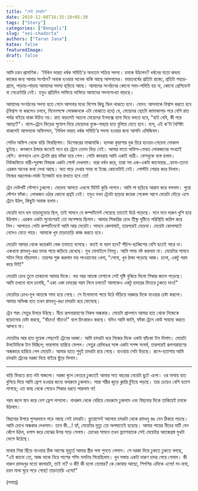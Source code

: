 ```yaml
---
title: "সেই চাদরটা"
date: 2019-12-08T16:35:18+05:30
tags: ["Story"]
categories: ["Bengali"]
slug: "sei-chadorta"
authors: ["Tarun Jana"]
katex: false
featuredImage: 
draft: false
---
```


আমি চয়ন প্রামাণিক। 'নিখিল ভারত ধর্ষক সমিতি'র অন্যতম সক্রিয় সদস্য। চমকে উঠলেন? ধর্ষনের মতো জঘন্য কাজের জন্য 
আবার সংগঠন? অবাক হওয়ার অনেক বাকি আছে আপনাদের। ভারতবর্ষের প্রতিটা রাজ্যে, প্রতিটা শহরে-গ্রামে, পাড়ায়-পাড়ায় 
আমাদের সদস্য ছড়িয়ে আছে। আমাদের সংগঠনের কোনো সভা-সমিতি হয় না, কোনো প্রেসিডেন্ট বা সেক্রেটারি নেই। তবুও প্রতিদিন 
লাফিয়ে লাফিয়ে আমাদের সদস্যসংখ্যা বাড়ছে।

আমাদের সংগঠনের সদস্য হতে গেলে আপনার মধ্যে বিশেষ কিছু স্কিল থাকতে হবে। যেমন: আপনাকে বিশ্বাস করতে হবে (বিশ্বাস 
না করলেও চলবে, নিদেনপক্ষে লোকজনকে এটা বোঝাতে হবে) যে, মেয়েদের ছোটো জামাকাপড় পরে বেশি রাত পর্যন্ত বাইরে থাকা 
উচিত নয়। রাত বাড়লেই অচেনা মেয়েদের ইনবক্সে হানা দিয়ে বলতে হবে, "হাই বেবি, কী পরে আছো?"। বাসে-ট্রেনে ভিড়ের সুযোগ 
নিয়ে মেয়েদের বুকে-পাছায় হাত বুলিয়ে যেতে হবে। ব্যস্, এই ক'টা বৈশিষ্ট্য থাকলেই আপনাকে অভিনন্দন, 'নিখিল ভারত 
ধর্ষক সমিতি'র সদস্য হওয়ার জন্য আপনি এলিজিবল।

সেদিন অফিস থেকে বাড়ি ফিরছিলাম। ডিসেম্বরের মাঝামাঝি। হালকা কুয়াশার বুক চিরে হাওড়া-মেচেদা লোকাল ছুটছে। কনকনে 
ঠান্ডার জন্যেই মনে হয় ট্রেনে তেমন ভিড় নেই। আমার মতো অফিস-ফেরত লোকজনের সংখ্যাই বেশি। বাগনানে এসে ট্রেনটা প্রায় 
ফাঁকা হয়ে গেল। গোটা কামরায় আমি একাই যাত্রী। ফেসবুকে ব্যস্ত হলাম। নিউজফিডে নারী-সুরক্ষা বিষয়ক একটা পোস্ট 
দেখলাম। যারা ধর্ষন করে, তারা সব এক-একটা জানোয়ার...হ্যানা-ত্যানা এরকম অনেক কথা লেখা আছে। অত পড়ে দেখার সময় বা 
ইচ্ছে কোনোটাই নেই। পোস্টটা শেয়ার করে দিলাম। নিজের ভদ্রলোক-মার্কা ইমেজটা ধরে রাখতে হবে তো!

ট্রেন দেউলটি স্টেশনে ঢুকলো। মেচেদা আসতে এখনো মিনিট কুড়ি লাগবে। আমি পা ছড়িয়ে আরাম করে বসলাম। পুরো স্টেশন ফাঁকা। 
লোকজন ওঠার কোনো প্রশ্নই নেই। তবুও যখন ট্রেনটা ছাড়ার কয়েক সেকেন্ড আগে মেয়েটা দৌড়ে এসে ট্রেনে উঠল, কিছুটা অবাক 
হলাম। 

মেয়েটা মনে হল তাড়াহুড়োয় ছিল, তাই সামনে যে কম্পার্টমেন্ট পেয়েছে তাতেই উঠে পড়েছে। মনে মনে দারুন খুশি হয়ে উঠলাম। 
এরকম একটা সুযোগেরই তো অপেক্ষায় ছিলাম। আমার শিকারির চোখ তীক্ষ্ণ দৃষ্টিতে পরিস্থিতি জরিপ করে নিল। আপাতত গোটা 
কম্পার্টমেন্টে আমি আর মেয়েটা। সামনে কোলাঘাট, তারপরেই মেচেদা। মেয়েটা কোলাঘাটে নেমেও যেতে পারে। আমাকে খুব 
তাড়াতাড়ি কাজ করতে হবে।

মেয়েটা আমার থেকে কয়েকটা বেঞ্চ তফাতে বসেছে। কতই বা বয়স হবে? পঁচিশ-ছাব্বিশের বেশি হতেই পারে না। একখানা 
রামধনু-রঙা চাদর গায়ে জড়িয়ে রেখেছে। মুখ মোবাইলে নিমগ্ন। আমি সময় নষ্ট করলাম না। মেয়েটার সামনে সটান গিয়ে 
দাঁড়ালাম। তারপর শুরু করলাম ভয় পাওয়ানোর খেলা, "সোনা, খুব ঠান্ডা পড়েছে আজ। চলো, একটু গরম করে দিই!"

মেয়েটা চোখ তুলে তাকালো আমার দিকে। ভয় আর আতঙ্ক মেশানো সেই দৃষ্টি বুঝিয়ে দিলো শিকার জালে পড়েছে। আমি তখনো বলে 
চলেছি, "একা একা চাদরের গরম নিলে চলবে? আমাকেও একটু চাদরের ভিতরে ঢুকতে দাও!"

মেয়েটার চোখ-মুখ আতঙ্কে সাদা হয়ে গেছে। সে টলোমলো পায়ে উঠে দাঁড়িয়ে দরজার দিকে যাওয়ার চেষ্টা করলো। আমার অভিজ্ঞ 
হাত তখন রামধনু-রঙা চাদরটা ধরে ফেলেছে।

ট্রেন শরৎ সেতুর উপরে উঠছে। নীচে রূপনারায়ণের নিকষ অন্ধকার। মেয়েটা প্রানপনে আমার হাত থেকে নিজেকে ছাড়ানোর চেষ্টা 
করছে, "বাঁচাও! বাঁচাও!" বলে চিৎকারও করছে। যদিও আমি জানি, ফাঁকা ট্রেনে কেউ সাহায্য করতে আসবে না। 

মেয়েটার আর হাত দুয়েক পেছনেই ট্রেনের দরজা। আমি চাদরটা ধরে নিজের দিকে একটা হ্যাঁচকা টান দিলাম। মেয়েটা উলটোদিকে 
টান দিচ্ছিল; ভারসাম্য হারিয়ে ফেলল। সেতুর রেলিঙের সঙ্গে একটা সশব্দ সংঘর্ষ, তারপরেই রূপনারায়ণের অন্ধকারে হারিয়ে 
গেল মেয়েটা। আমার হাতে শুধুই চাদরটা রয়ে গেছে। হাওয়ায় সেটা উড়ছে। রাগে-হতাশায় আমি চাদরটা ট্রেনের দরজা দিয়ে বাইরে 
ছুঁড়ে দিলাম।

---

বাড়ি ফিরতে রাত নটা বাজলো। দরজা খুলে ভেতরে ঢুকতেই আমার সাত বছরের মেয়েটা ছুটে এলো। ওর মাথায় হাত বুলিয়ে দিয়ে
আমি ফ্রেশ হওয়ার জন্যে বাথরুমে ঢুকলাম। সারা শরীর জুড়ে ক্লান্তি চুঁইয়ে পড়ছে। তার চেয়েও বেশি হতাশ লাগছে; এত কাছ 
থেকে পেয়েও শিকার ধরতে পারলাম না!

গরম জলে স্নান করে বেশ ফ্রেশ লাগলো। বাথরুম থেকে বেরিয়ে বেডরুমে ঢুকলাম এবং বিছানার দিকে তাকিয়েই চমকে উঠলাম। 

বিছানার উপরে সুন্দরভাবে পড়ে আছে সেই চাদরটা। ফ্লুরোসেন্ট আলোয় চাদরটা থেকে রামধনু রঙ যেন ঠিকরে পড়ছে। আমি চোখে 
অন্ধকার দেখলাম। তবে কী…! হ্যাঁ, মেয়েটার মৃত্যু তো অপঘাতেই হয়েছে। আমার পায়ের নীচের মাটি যেন কেঁপে উঠল, ধপাস করে 
মেঝের উপর পড়ে গেলাম। চোখের সামনে তখন ফ্ল্যাশব্যাকে সেই মেয়েটার আতঙ্কগ্রস্ত মুখটা ভেসে উঠেছে।

মাথার শিরা ছিঁড়ে যাওয়ার ঠিক আগের মূহুর্তে আমার স্ত্রীর গলা শুনতে পেলাম। সে দরজা দিয়ে ঢুকতে ঢুকতে বলছে, "এই 
জানো তো, আজ মাকে নিয়ে পাশের শপিং মলটায় গিয়েছিলাম। খুব সস্তায় একটা দারুণ চাদর পেয়ে গেলাম। কী দারুন রামধনুর
মতো কালারটা, তাই না? ও কী! কী হলো তোমার? কে কোথায় আছো, শিগগির এদিকে এসো! মা-বাবা, চয়ন মাথা ঘুরে পড়ে
গেছে! তাড়াতাড়ি এসো!"

(সমাপ্ত)